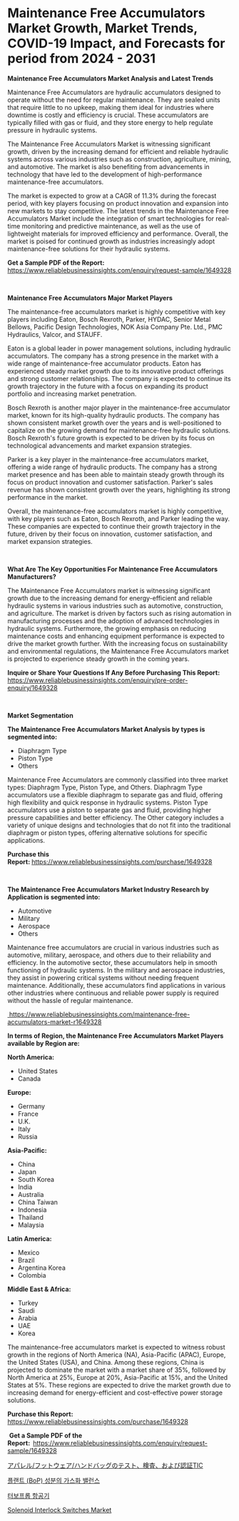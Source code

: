 <p><h1>Maintenance Free Accumulators Market Growth, Market Trends, COVID-19 Impact, and Forecasts for period from 2024 - 2031</h1></p><p><strong>Maintenance Free Accumulators Market Analysis and Latest Trends</strong></p>
<p><p>Maintenance Free Accumulators are hydraulic accumulators designed to operate without the need for regular maintenance. They are sealed units that require little to no upkeep, making them ideal for industries where downtime is costly and efficiency is crucial. These accumulators are typically filled with gas or fluid, and they store energy to help regulate pressure in hydraulic systems.</p><p>The Maintenance Free Accumulators Market is witnessing significant growth, driven by the increasing demand for efficient and reliable hydraulic systems across various industries such as construction, agriculture, mining, and automotive. The market is also benefiting from advancements in technology that have led to the development of high-performance maintenance-free accumulators.</p><p>The market is expected to grow at a CAGR of 11.3% during the forecast period, with key players focusing on product innovation and expansion into new markets to stay competitive. The latest trends in the Maintenance Free Accumulators Market include the integration of smart technologies for real-time monitoring and predictive maintenance, as well as the use of lightweight materials for improved efficiency and performance. Overall, the market is poised for continued growth as industries increasingly adopt maintenance-free solutions for their hydraulic systems.</p></p>
<p><strong>Get a Sample PDF of the Report:&nbsp;</strong> <a href="https://www.reliablebusinessinsights.com/enquiry/request-sample/1649328">https://www.reliablebusinessinsights.com/enquiry/request-sample/1649328</a></p>
<p>&nbsp;</p>
<p><strong>Maintenance Free Accumulators Major Market Players</strong></p>
<p><p>The maintenance-free accumulators market is highly competitive with key players including Eaton, Bosch Rexroth, Parker, HYDAC, Senior Metal Bellows, Pacific Design Technologies, NOK Asia Company Pte. Ltd., PMC Hydraulics, Valcor, and STAUFF.</p><p>Eaton is a global leader in power management solutions, including hydraulic accumulators. The company has a strong presence in the market with a wide range of maintenance-free accumulator products. Eaton has experienced steady market growth due to its innovative product offerings and strong customer relationships. The company is expected to continue its growth trajectory in the future with a focus on expanding its product portfolio and increasing market penetration.</p><p>Bosch Rexroth is another major player in the maintenance-free accumulator market, known for its high-quality hydraulic products. The company has shown consistent market growth over the years and is well-positioned to capitalize on the growing demand for maintenance-free hydraulic solutions. Bosch Rexroth's future growth is expected to be driven by its focus on technological advancements and market expansion strategies.</p><p>Parker is a key player in the maintenance-free accumulators market, offering a wide range of hydraulic products. The company has a strong market presence and has been able to maintain steady growth through its focus on product innovation and customer satisfaction. Parker's sales revenue has shown consistent growth over the years, highlighting its strong performance in the market.</p><p>Overall, the maintenance-free accumulators market is highly competitive, with key players such as Eaton, Bosch Rexroth, and Parker leading the way. These companies are expected to continue their growth trajectory in the future, driven by their focus on innovation, customer satisfaction, and market expansion strategies.</p></p>
<p>&nbsp;</p>
<p><strong>What Are The Key Opportunities For Maintenance Free Accumulators Manufacturers?</strong></p>
<p><p>The Maintenance Free Accumulators market is witnessing significant growth due to the increasing demand for energy-efficient and reliable hydraulic systems in various industries such as automotive, construction, and agriculture. The market is driven by factors such as rising automation in manufacturing processes and the adoption of advanced technologies in hydraulic systems. Furthermore, the growing emphasis on reducing maintenance costs and enhancing equipment performance is expected to drive the market growth further. With the increasing focus on sustainability and environmental regulations, the Maintenance Free Accumulators market is projected to experience steady growth in the coming years.</p></p>
<p><strong>Inquire or Share Your Questions If Any Before Purchasing This Report:</strong> <a href="https://www.reliablebusinessinsights.com/enquiry/pre-order-enquiry/1649328">https://www.reliablebusinessinsights.com/enquiry/pre-order-enquiry/1649328</a></p>
<p>&nbsp;</p>
<p><strong>Market Segmentation</strong></p>
<p><strong>The Maintenance Free Accumulators Market Analysis by types is segmented into:</strong></p>
<p><ul><li>Diaphragm Type</li><li>Piston Type</li><li>Others</li></ul></p>
<p><p>Maintenance Free Accumulators are commonly classified into three market types: Diaphragm Type, Piston Type, and Others. Diaphragm Type accumulators use a flexible diaphragm to separate gas and fluid, offering high flexibility and quick response in hydraulic systems. Piston Type accumulators use a piston to separate gas and fluid, providing higher pressure capabilities and better efficiency. The Other category includes a variety of unique designs and technologies that do not fit into the traditional diaphragm or piston types, offering alternative solutions for specific applications.</p></p>
<p><strong>Purchase this Report:&nbsp;</strong><a href="https://www.reliablebusinessinsights.com/purchase/1649328">https://www.reliablebusinessinsights.com/purchase/1649328</a></p>
<p>&nbsp;</p>
<p><strong>The Maintenance Free Accumulators Market Industry Research by Application is segmented into:</strong></p>
<p><ul><li>Automotive</li><li>Military</li><li>Aerospace</li><li>Others</li></ul></p>
<p><p>Maintenance free accumulators are crucial in various industries such as automotive, military, aerospace, and others due to their reliability and efficiency. In the automotive sector, these accumulators help in smooth functioning of hydraulic systems. In the military and aerospace industries, they assist in powering critical systems without needing frequent maintenance. Additionally, these accumulators find applications in various other industries where continuous and reliable power supply is required without the hassle of regular maintenance.</p></p>
<p><a href="https://www.reliablebusinessinsights.com/maintenance-free-accumulators-market-r1649328">&nbsp;https://www.reliablebusinessinsights.com/maintenance-free-accumulators-market-r1649328</a></p>
<p><strong>In terms of Region, the Maintenance Free Accumulators Market Players available by Region are:</strong></p>
<p>
    <p> <strong> North America: </strong>
        <ul>
            <li>United States</li>
            <li>Canada</li>
        </ul>
        </p> 
    <p> <strong> Europe: </strong>
        <ul>
            <li>Germany</li>
            <li>France</li>
            <li>U.K.</li>
            <li>Italy</li>
            <li>Russia</li>
        </ul>
        </p> 
    <p> <strong> Asia-Pacific: </strong>
        <ul>
            <li>China</li>
            <li>Japan</li>
            <li>South Korea</li>
            <li>India</li>
            <li>Australia</li>
            <li>China Taiwan</li>
            <li>Indonesia</li>
            <li>Thailand</li>
            <li>Malaysia</li>
        </ul>
        </p> 
    <p> <strong> Latin America: </strong>
        <ul>
            <li>Mexico</li>
            <li>Brazil</li>
            <li>Argentina Korea</li>
            <li>Colombia</li>
        </ul>
        </p> 
    <p> <strong> Middle East & Africa: </strong>
        <ul>
            <li>Turkey</li>
            <li>Saudi</li>
            <li>Arabia</li>
            <li>UAE</li>
            <li>Korea</li>
        </ul>
    </p>
    </p>
<p><p>The maintenance-free accumulators market is expected to witness robust growth in the regions of North America (NA), Asia-Pacific (APAC), Europe, the United States (USA), and China. Among these regions, China is projected to dominate the market with a market share of 35%, followed by North America at 25%, Europe at 20%, Asia-Pacific at 15%, and the United States at 5%. These regions are expected to drive the market growth due to increasing demand for energy-efficient and cost-effective power storage solutions.</p></p>
<p><strong>Purchase this Report: </strong><a href="https://www.reliablebusinessinsights.com/purchase/1649328">https://www.reliablebusinessinsights.com/purchase/1649328</a></p>
<p>&nbsp;<strong>Get a Sample PDF of the Report:&nbsp;&nbsp;</strong><a href="https://www.reliablebusinessinsights.com/enquiry/request-sample/1649328">https://www.reliablebusinessinsights.com/enquiry/request-sample/1649328</a></p>
<p><strong></strong></p>
<p><p><a href="https://medium.com/@ddoggettbruce16/%E3%82%A2%E3%83%91%E3%83%AC%E3%83%AB-%E5%B1%A5%E7%89%A9-%E3%83%8F%E3%83%B3%E3%83%89%E3%83%90%E3%83%83%E3%82%B0%E3%81%AE%E5%B8%82%E5%A0%B4%E3%82%B7%E3%82%A7%E3%82%A2-%E3%82%B5%E3%82%A4%E3%82%BA-%E3%83%88%E3%83%AC%E3%83%B3%E3%83%89-%E7%94%A3%E6%A5%AD%E5%88%86%E6%9E%90%E3%83%AC%E3%83%9D%E3%83%BC%E3%83%88%E3%81%AE%E3%81%9F%E3%82%81%E3%81%AE%E3%83%86%E3%82%B9%E3%83%88-%E6%A4%9C%E6%9F%BB-%E8%AA%8D%E8%A8%BC-tic-%E7%97%85%E9%99%A2%E3%81%A7%E3%81%AE%E4%BD%BF%E7%94%A8-%E3%82%AF%E3%83%AA%E3%83%8B%E3%83%83%E3%82%AF%E5%88%A9%E7%94%A8-%E4%B8%96%E5%B8%AF-%E3%81%9D%E3%81%AE%E4%BB%96-%E5%88%A5%E3%81%AE%E3%82%A2%E3%83%97%E3%83%AA%E3%82%B1%E3%83%BC%E3%82%B7%E3%83%A7%E3%83%B3%E5%8F%8A%E3%81%B3%E3%82%BF%E3%82%A4%E3%83%97-%E3%82%A2%E3%83%AC%E3%83%AB%E3%82%AE%E3%83%BC%E6%80%A7-b03d4fdb623b">アパレル/フットウェア/ハンドバッグのテスト、検査、および認証TIC</a></p><p><a href="https://medium.com/@sandubujor71/%EC%84%B8%EA%B3%84-%EA%B0%80%EC%8A%A4%ED%99%94%EA%B8%B0-%EB%B0%B8%EB%9F%B0%EC%8A%A4-%EC%98%A4%EB%B8%8C-%ED%94%8C%EB%9E%9C%ED%8A%B8-bop-%EA%B5%AC%EC%84%B1-%EC%9A%94%EC%86%8C-%EC%8B%9C%EC%9E%A5%EC%9D%98-%EC%A1%B0%EC%82%AC-%ED%8A%B8%EB%A0%8C%EB%93%9C-%EC%98%88%EC%B8%A1-%EB%B0%8F-%EC%98%81%ED%96%A5-%EB%B6%84%EC%84%9D-2024-2031-%EC%9D%80-129-%ED%8E%98%EC%9D%B4%EC%A7%80%EC%97%90-%EA%B1%B8%EC%B3%90-%EB%8B%A4%EB%A3%A8%EA%B3%A0-%EC%9E%88%EC%8A%B5%EB%8B%88%EB%8B%A4-17233b6d3b1c">플랜트 (BoP) 성분의 가스화 밸런스</a></p><p><a href="https://medium.com/@whitneymurphy1982/2024%EB%85%84%EB%B6%80%ED%84%B0-2031%EB%85%84%EA%B9%8C%EC%A7%80%EC%9D%98-%ED%84%B0%EB%B3%B4%ED%94%84%EB%A1%AD-%ED%95%AD%EA%B3%B5%EA%B8%B0-%EC%8B%9C%EC%9E%A5-%EC%A0%90%EC%9C%A0%EC%9C%A8%EA%B3%BC-%EA%B2%BD%EC%9F%81-%ED%92%8D%EA%B2%BD%EC%97%90-%EB%8C%80%ED%95%9C-%ED%86%B5%EC%B0%B0%EB%A0%A5-515421112e3e">터보프롭 항공기</a></p><p><a href="https://github.com/mabutironaldo/Market-Research-Report-List-5/blob/main/solenoid-interlock-switches-market.md">Solenoid Interlock Switches Market</a></p></p>
